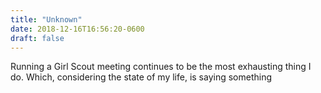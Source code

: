 ```yaml
---
title: "Unknown"
date: 2018-12-16T16:56:20-0600
draft: false
---
```


Running a Girl Scout meeting continues to be the most exhausting thing I do. Which, considering the state of my life, is saying something
